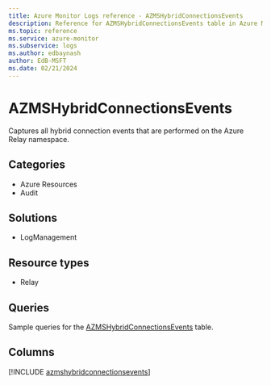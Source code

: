 ```yaml
---
title: Azure Monitor Logs reference - AZMSHybridConnectionsEvents
description: Reference for AZMSHybridConnectionsEvents table in Azure Monitor Logs.
ms.topic: reference
ms.service: azure-monitor
ms.subservice: logs
ms.author: edbaynash
author: EdB-MSFT
ms.date: 02/21/2024
---
```


# AZMSHybridConnectionsEvents

Captures all hybrid connection events that are performed on the Azure Relay namespace.


## Categories

- Azure Resources
- Audit

## Solutions

- LogManagement

## Resource types

- Relay

## Queries

 Sample queries for the [AZMSHybridConnectionsEvents](/azure/azure-monitor/reference/queries/azmshybridconnectionsevents) table.


## Columns
  
[!INCLUDE [azmshybridconnectionsevents](.././tables/includes/azmshybridconnectionsevents-include.md)]
